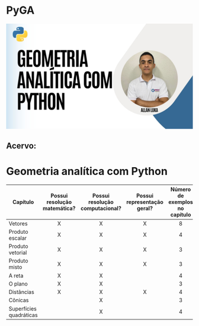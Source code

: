 # PyGA

![PyGA](https://github.com/Allan-Luka/PyGA/blob/main/.github/2.jpg?raw=true)

## Acervo:
# Geometria analítica com Python
| Capítulo | Possui resolução<br> matemática?| Possui resolução <br> computacional? |Possui representação <br> geral? |Número de exemplos <br> no capítulo |
|---------------------|:---------:|:-----------:|:-----------------:|:-----------------:|
|Vetores | X | X | X |8|
|Produto escalar | X | X | X |4|
|Produto vetorial | X | X | X |3|
|Produto misto | X | X | X |3|
|A reta | X | X |  |4|
|O plano | X | X |  |3|
|Distâncias | X | X | X |4|
|Cônicas |  | X |  |3|
|Superfícies quadráticas |  | X |  |4|

